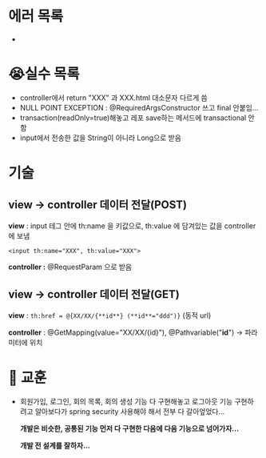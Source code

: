 # 에러 목록

- 

# 😭실수 목록

- controller에서 return "XXX" 과 XXX.html 대소문자 다르게 씀
- NULL POINT EXCEPTION : @RequiredArgsConstructor 쓰고 final 안붙임...
- transaction(readOnly=true)해놓고 레포 save하는 메서드에 transactional 안 함
- input에서 전송한 값을 String이 아니라 Long으로 받음

# 기술

## view → controller 데이터 전달(POST)

**view** : input 테그 안에 th:name 을 키값으로, th:value 에 담겨있는 값을 controller에 보냄 

`<input th:name="XXX", th:value="XXX">`

**controller :** @RequestParam 으로 받음 

## view → controller 데이터 전달(GET)

**view** : `th:href = @{XX/XX/{**id**} (**id**="ddd")}` (동적 url)

**controller** : @GetMapping(value="XX/XX/{id}"), @Pathvariable("**id**") → 파라미터에 위치


# 👊 교훈

- 회원가입, 로그인, 회의 목록, 회의 생성 기능 다 구현해놓고 로그아웃 기능 구현하려고 알아보다가 spring security 사용해야 해서 전부 다 갈아엎었다...

    **개발은 비슷한, 공통된 기능 먼저 다 구현한 다음에 다음 기능으로 넘어가자...**

    **개발 전 설계를 잘하자...**
